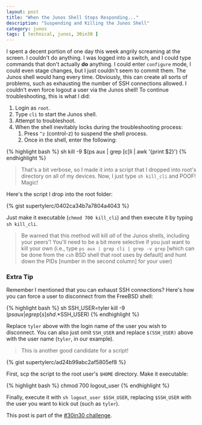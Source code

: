 ```yaml
---
layout: post
title: "When the Junos Shell Stops Responding..."
description: "Suspending and Killing the Junos Shell"
category: junos
tags: [ technical, junos, 30in30 ]
---
```


I spent a decent portion of one day this week angrily screaming at the screen.
I couldn't do anything.  I was logged into a switch, and I could type commands
that don't actually __do__ anything.  I could enter `configure` mode, I could
even stage changes, but I just couldn't seem to commit them.  The Junos shell
would hang every time.  Obviously, this can create all sorts of problems, such
as exhausting the number of SSH connections allowed.  I couldn't even force
logout a user via the Junos shell!  To continue troubleshooting, this is what
I did:

1. Login as `root`.
2. Type `cli` to start the Junos shell.
3. Attempt to troubleshoot.
4. When the shell inevitably locks during the troubleshooting process:
    1. Press `^z` (control-z) to suspend the shell process.
    2. Once in the shell, enter the following:

{% highlight bash %}
sh
kill -9 $(ps aux | grep [c]li | awk '{print $2}')
{% endhighlight %}

> That's a bit verbose, so I made it into a script that I dropped into root's
> directory on all of my devices.  Now, I just type `sh kill_cli` and POOF!
> Magic!

Here's the script I drop into the root folder:

{% gist supertylerc/0402ca34b7a7804a4043 %}

Just make it executable (`chmod 700 kill_cli`) and then execute it by typing
`sh kill_cli`.

> Be warned that this method will kill _all_ of the Junos shells, including
> your peers'!  You'll need to be a bit more selective if you just want to kill
> your own (i.e., type `ps aux | grep cli | grep -v grep` [which can be done
> from the `csh` BSD shell that root uses by default] and hunt down the PIDs
> [number in the second column] for your user)

### Extra Tip

Remember I mentioned that you can exhaust SSH connections?  Here's how you can
force a user to disconnect from the FreeBSD shell:

{% highlight bash %}
sh
SSH_USER=tyler
kill -9 $(ps aux | egrep [s]shd.*$SSH_USER)
{% endhighlight %}

Replace `tyler` above with the login name of the user you wish to
disconnect.  You can also just omit `SSH_USER` and replace `$(SSH_USER)` above
with the user name (`tyler`, in our example).

> This is another good candidate for a script!

{% gist supertylerc/ad24b99abc2af5805ef8 %}

First, scp the script to the root user's `$HOME` directory.  Make it
executable:

{% highlight bash %}
chmod 700 logout_user
{% endhighlight %}

Finally, execute it with `sh logout_user $SSH_USER`, replacing `$SSH_USER` with
the user you want to kick out (such as `tyler`).

This post is part of the [#30in30 challenge][1].

[1]: http://etherealmind.com/challenge-30-blogs-30-days/ "30 Blogs in 30 Days Challenge"
